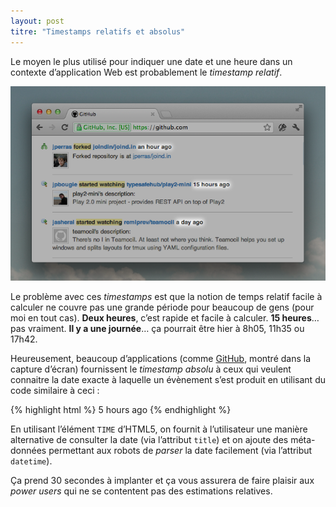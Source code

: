 ```yaml
---
layout: post
titre: "Timestamps relatifs et absolus"
---
```


Le moyen le plus utilisé pour indiquer une date et une heure dans un contexte d’application Web est probablement le *timestamp relatif*.

![Exemple de timestamps relatifs sur GitHub](/img/billets/github-feed.png)

Le problème avec ces *timestamps* est que la notion de temps relatif facile à calculer ne couvre pas une grande période pour beaucoup de gens (pour moi en tout cas). **Deux heures**, c’est rapide et facile à calculer. **15 heures**… pas vraiment. **Il y a une journée**… ça pourrait être hier à 8h05, 11h35 ou 17h42.

Heureusement, beaucoup d’applications (comme [GitHub](https://github.com), montré dans la capture d’écran) fournissent le *timestamp absolu* à ceux qui veulent connaitre la date exacte à laquelle un évènement s’est produit en utilisant du code similaire à ceci :

{% highlight html %}
<time datetime="2012-03-08T10:39:24Z" title="2012-03-08 10:39:24">5 hours ago</time>
{% endhighlight %}
    
En utilisant l’élément `TIME` d’HTML5, on fournit à l’utilisateur une manière alternative de consulter la date (via l’attribut `title`) et on ajoute des méta-données permettant aux robots de *parser* la date facilement (via l’attribut `datetime`).

Ça prend 30 secondes à implanter et ça vous assurera de faire plaisir aux *power users* qui ne se contentent pas des estimations relatives.